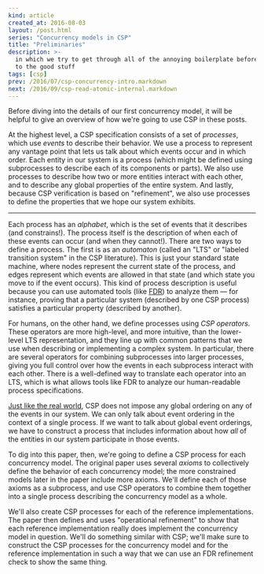 ```yaml
---
kind: article
created_at: 2016-08-03
layout: /post.html
series: "Concurrency models in CSP"
title: "Preliminaries"
description: >-
  in which we try to get through all of the annoying boilerplate before getting
  to the good stuff
tags: [csp]
prev: /2016/07/csp-concurrency-intro.markdown
next: /2016/09/csp-read-atomic-internal.markdown
---
```


Before diving into the details of our first concurrency model, it will be
helpful to give an overview of how we're going to use CSP in these posts.

At the highest level, a CSP specification consists of a set of *processes*,
which use *events* to describe their behavior.  We use a process to represent
any vantage point that lets us talk about which events occur and in which order.
Each entity in our system is a process (which might be defined using
subprocesses to describe each of its components or parts).  We also use
processes to describe how two or more entities interact with each other, and to
describe any global properties of the entire system.  And lastly, because CSP
verification is based on "refinement", we also use processes to define the
properties that we hope our system exhibits.

<hr class="jump">

Each process has an *alphabet*, which is the set of events that it describes
(and constrains!).  The process itself is the description of when each of these
events can occur (and when they cannot!).  There are two ways to define a
process.  The first is as an *automaton* (called an "LTS" or "labeled transition
system" in the CSP literature).  This is just your standard state machine, where
nodes represent the current state of the process, and edges represent which
events are allowed in that state (and which state you move to if the event
occurs).  This kind of process description is useful because you can use
automated tools (like [FDR][]) to analyze them — for instance, proving that a
particular system (described by one CSP process) satisfies a particular property
(described by another).

<!--
It doesn't technically have to be a *finite* state machine, but if you want to
use a tool like FDR to analyze your specification, it will be.
-->

[FDR]: https://www.cs.ox.ac.uk/projects/fdr/

For humans, on the other hand, we define processes using *CSP operators*.  These
operators are more high-level, and more intuitive, than the lower-level LTS
representation, and they line up with common patterns that we use when
describing or implementing a complex system.  In particular, there are several
operators for combining subprocesses into larger processes, giving you full
control over how the events in each subprocess interact with each other.  There
is a well-defined way to translate each operator into an LTS, which is what
allows tools like FDR to analyze our human-readable process specifications.

[Just like the real world][cmeik], CSP does not impose any global ordering on
any of the events in our system.  We can only talk about event ordering in the
context of a single process.  If we want to talk about global event orderings,
we have to construct a process that includes information about how *all* of the
entities in our system participate in those events.

[cmeik]: https://christophermeiklejohn.com/lasp/erlang/2015/10/27/tendency.html

To dig into this paper, then, we're going to define a CSP process for each
concurrency model.  The original paper uses several *axioms* to collectively
define the behavior of each concurrency model; the more constrained models later
in the paper include more axioms.  We'll define each of those axioms as a
subprocess, and use CSP operators to combine them together into a single process
describing the concurrency model as a whole.

We'll also create CSP processes for each of the reference implementations.  The
paper then defines and uses "operational refinement" to show that each reference
implementation really does implement the concurrency model in question.  We'll
do something similar with CSP; we'll make sure to construct the CSP processes
for the concurrency model and for the reference implementation in such a way
that we can use an FDR refinement check to show the same thing.
